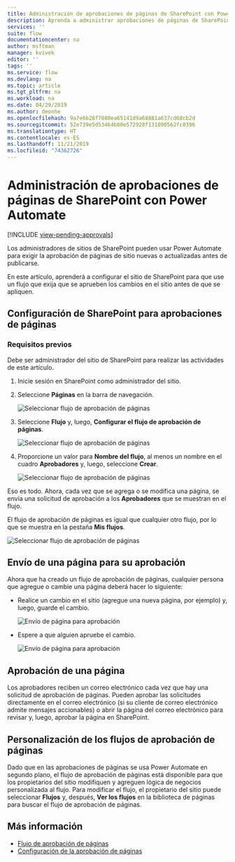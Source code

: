```yaml
---
title: Administración de aprobaciones de páginas de SharePoint con Power Automate | Microsoft Docs
description: Aprenda a administrar aprobaciones de páginas de SharePoint con Power Automate.
services: ''
suite: flow
documentationcenter: na
author: msftman
manager: kvivek
editor: ''
tags: ''
ms.service: flow
ms.devlang: na
ms.topic: article
ms.tgt_pltfrm: na
ms.workload: na
ms.date: 04/29/2019
ms.author: deonhe
ms.openlocfilehash: 9a7e6b28f7080ea65141d9a68881a637cd68cb2d
ms.sourcegitcommit: 52e739e5d53464b80e572928f131890562fc0396
ms.translationtype: HT
ms.contentlocale: es-ES
ms.lasthandoff: 11/21/2019
ms.locfileid: "74362726"
---
```

# <a name="manage-sharepoint-page-approvals-with-power-automate"></a>Administración de aprobaciones de páginas de SharePoint con Power Automate
[!INCLUDE [view-pending-approvals](includes/cc-rebrand.md)]

Los administradores de sitios de SharePoint pueden usar Power Automate para exigir la aprobación de páginas de sitio nuevas o actualizadas antes de publicarse.

En este artículo, aprenderá a configurar el sitio de SharePoint para que use un flujo que exija que se aprueben los cambios en el sitio antes de que se apliquen.

## <a name="configure-sharepoint-for-page-approvals"></a>Configuración de SharePoint para aprobaciones de páginas

### <a name="prerequisites"></a>Requisitos previos 

Debe ser administrador del sitio de SharePoint para realizar las actividades de este artículo.

1. Inicie sesión en SharePoint como administrador del sitio.
1. Seleccione **Páginas** en la barra de navegación.

    ![Seleccionar flujo de aprobación de páginas](media/customize-sharepoint-page-approvals/pages.png)

1. Seleccione **Flujo** y, luego, **Configurar el flujo de aprobación de páginas**.
    
    ![Seleccionar flujo de aprobación de páginas](media/customize-sharepoint-page-approvals/select-page-approval-flow.png)

1. Proporcione un valor para **Nombre del flujo**, al menos un nombre en el cuadro **Aprobadores** y, luego, seleccione **Crear**.
    
    ![Seleccionar flujo de aprobación de páginas](media/customize-sharepoint-page-approvals/flow-name-approvers-create.png)

Eso es todo. Ahora, cada vez que se agrega o se modifica una página, se envía una solicitud de aprobación a los **Aprobadores** que se muestran en el flujo.

El flujo de aprobación de páginas es igual que cualquier otro flujo, por lo que se muestra en la pestaña **Mis flujos**.

![Seleccionar flujo de aprobación de páginas](media/customize-sharepoint-page-approvals/page-approval-flow-success.png)

## <a name="submit-a-page-for-approval"></a>Envío de una página para su aprobación

Ahora que ha creado un flujo de aprobación de páginas, cualquier persona que agregue o cambie una página deberá hacer lo siguiente:

 - Realice un cambio en el sitio (agregue una nueva página, por ejemplo) y, luego, guarde el cambio.

     ![Envío de página para aprobación](media/customize-sharepoint-page-approvals/create-new-page.png)
     
 - Espere a que alguien apruebe el cambio.
    
    ![Envío de página para aprobación](media/customize-sharepoint-page-approvals/wait-for-approval.png)
    
## <a name="approve-a-page"></a>Aprobación de una página

Los aprobadores reciben un correo electrónico cada vez que hay una solicitud de aprobación de páginas. Pueden aprobar las solicitudes directamente en el correo electrónico (si su cliente de correo electrónico admite mensajes accionables) o abrir la página del correo electrónico para revisar y, luego, aprobar la página en SharePoint.

## <a name="customize-page-approval-flows"></a>Personalización de los flujos de aprobación de páginas

Dado que en las aprobaciones de páginas se usa Power Automate en segundo plano, el flujo de aprobación de páginas está disponible para que los propietarios del sitio modifiquen y agreguen lógica de negocios personalizada al flujo. Para modificar el flujo, el propietario del sitio puede seleccionar **Flujos** y, después, **Ver los flujos** en la biblioteca de páginas para buscar el flujo de aprobación de páginas.

## <a name="learn-more"></a>Más información

- [Flujo de aprobación de páginas](https://support.office.com/article/page-approval-flow-a8b2e689-d4a1-4639-8028-333c0ece30d9)
- [Configuración de la aprobación de páginas](https://support.office.com/article/configure-page-approval-14ce6976-a0a7-427b-b4ab-d28d344a5222)

